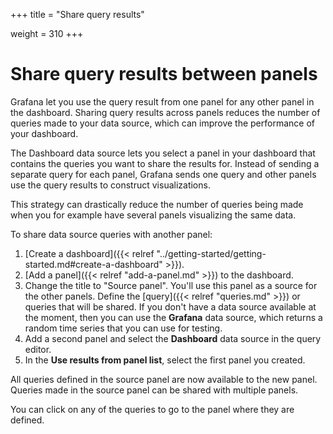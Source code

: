 +++
title = "Share query results"




weight = 310
+++

# Share query results between panels

Grafana let you use the query result from one panel for any other panel in the dashboard. Sharing query results across panels reduces the number of queries made to your data source, which can improve the performance of your dashboard.

The Dashboard data source lets you select a panel in your dashboard that contains the queries ‌you want to share the results for. Instead of sending a separate query for each panel, Grafana sends one query and other panels use the query results to construct visualizations.

This strategy can drastically reduce the number of queries being made when you for example have several panels visualizing the same data.

To share data source queries with another panel:

1. [Create a dashboard]({{< relref "../getting-started/getting-started.md#create-a-dashboard" >}}).
1. [Add a panel]({{< relref "add-a-panel.md" >}}) to the dashboard.
1. Change the title to "Source panel". You'll use this panel as a source for the other panels.
Define the [query]({{< relref "queries.md" >}}) or queries that will be shared. If you don't have a data source available at the moment, then you can use the **Grafana** data source, which returns a random time series that you can use for testing.
1. Add a second panel and select the **Dashboard** data source in the query editor.
1. In the **Use results from panel list**, select the first panel you created.

All queries defined in the source panel are now available to the new panel. Queries made in the source panel can be shared with multiple panels.

You can click on any of the queries to go to the panel where they are defined.
